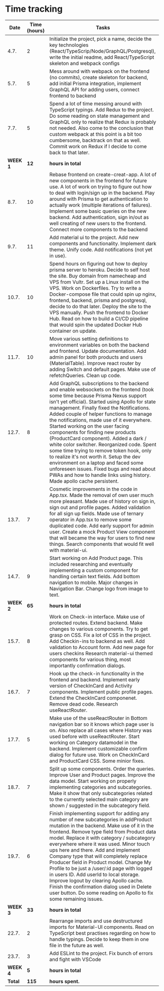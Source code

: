 # Time tracking

| Date       | Time (hours) | Tasks                                                                                                                                                                                                                                                                                                                                                                                                                                                                                                                                                                                                                                                                                                                                    |
| ---------- | ------------ | ---------------------------------------------------------------------------------------------------------------------------------------------------------------------------------------------------------------------------------------------------------------------------------------------------------------------------------------------------------------------------------------------------------------------------------------------------------------------------------------------------------------------------------------------------------------------------------------------------------------------------------------------------------------------------------------------------------------------------------------- |
| 4.7.       | 2            | Initialize the project, pick a name, decide the key technologies (React/TypeScrip/Node/GraphQL/Postgresql), write the initial readme, add React/TypeScript skeleton and webpack configs                                                                                                                                                                                                                                                                                                                                                                                                                                                                                                                                                  |
| 5.7.       | 5            | Mess around with webpack on the frontend (no commits), create skeleton for backend, add initial Prisma integration, implement GraphQL API for adding users, connect frontend to backend                                                                                                                                                                                                                                                                                                                                                                                                                                                                                                                                                  |
| 7.7.       | 5            | Spend a lot of time messing around with TypeScript typings. Add Redux to the project. Do some reading on state management and GraphQL only to realize that Redux is probably not needed. Also come to the conclusion that custom webpack at this point is a bit too cumbersome, backtrack on that as well. Commit work on Redux if I decide to come back to that later.                                                                                                                                                                                                                                                                                                                                                                  |
| **WEEK 1** | **12**       | **hours in total**                                                                                                                                                                                                                                                                                                                                                                                                                                                                                                                                                                                                                                                                                                                       |
| 8.7.       | 10           | Rebase frontend on create-creat-app. A lot of new components in the frontend for future use. A lot of work on trying to figure out how to deal with login/sign up in the backend. Play around with Prisma to get authentication to actually work (multiple iterations of failures). Implement some basic queries on the new backend. Add authentication, sign in/out as well creating of new users to the frontend. Connect more components to the backend                                                                                                                                                                                                                                                                               |
| 9.7.       | 11           | Add material ui to the project. Add new components and functionality. Implement dark theme. Unify code. Add notifications (not yet in use).                                                                                                                                                                                                                                                                                                                                                                                                                                                                                                                                                                                              |
| 10.7.      | 10           | Spend hours on figuring out how to deploy prisma server to heroku. Decide to self host the site. Buy domain from namecheap and VPS from Vultr. Set up a Linux install on the VPS. Work on Dockerfiles. Try to write a Docker-compose file that could spin up nginx, frontend, backend, prisma and postgresql, decide to do that later. Deploy the site to the VPS manually. Push the frontend to Docker Hub. Read on how to build a CI/CD pipeline that would spin the updated Docker Hub container on update.                                                                                                                                                                                                                           |
| 11.7.      | 10           | Move various setting definitions to environment variables on both the backend and frontend. Update documentation. Add admin panel for both products and users (MaterialTable). Improve react router by adding Switch and default pages. Make use of refetchQueries. Clean up code.                                                                                                                                                                                                                                                                                                                                                                                                                                                       |
| 12.7.      | 8            | Add GraphQL subscriptions to the backend and enable websockets on the frontend (took some time because Prisma Nexus support isn't yet official). Started using Apollo for state management. Finally fixed the Notifications. Added couple of helper functions to manage the notifications, made use of it everywhere. Started working on the user facing components for finding new products (ProductCard component). Added a dark / white color switcher. Reorganized code. Spent some time trying to remove token hook, only to realize it's not worth it. Setup the dev environment on a laptop and faced some unforeseen issues. Fixed bugs and read about PWAs and how to handle links using history. Made apollo cache persistent. |
| 13.7.      | 7            | Cosmetic improvements in the code in App.tsx. Made the removal of own user much more pleasant. Made use of history on sign in, sign out and profile pages. Added validation for all sign up fields. Made use of ternary operator in App.tsx to remove some duplicated code. Add early support for admin user. Create a mock Product View component that will became the way for users to find new things. Search components that would fit well with material-ui.                                                                                                                                                                                                                                                                        |
| 14.7.      | 9            | Start working on Add Product page. This included researching and eventually implementing a custom component for handling certain text fields. Add bottom navigation to mobile. Major changes in Navigation Bar. Change logo from image to text.                                                                                                                                                                                                                                                                                                                                                                                                                                                                                          |
| **WEEK 2** | **65**       | **hours in total**                                                                                                                                                                                                                                                                                                                                                                                                                                                                                                                                                                                                                                                                                                                       |
| 15.7.      | 8            | Work on Check-in interface. Make use of protected routes. Extend backend. Make changes to various components. Try to get grasp on CSS. Fix a lot of CSS in the project. Add Checkin-ins to backend as well. Add validation to Account form. Add new page for users checkins Research material-ui themed components for various thing, most importantly confirmation dialogs.                                                                                                                                                                                                                                                                                                                                                             |
| 16.7.      | 7            | Hook up the check-in functionality in the frontend and backend. Implement early version of CheckInCard and Activity components. Implement public profile pages. Extend the CheckInCard componenet. Remove dead code. Research useReactRouter.                                                                                                                                                                                                                                                                                                                                                                                                                                                                                            |
| 17.7.      | 5            | Make use of the useReactRouter in Bottom navigation bar so it knows which page user is on. Also replace all cases where History was used before with useReactRouter. Start working on Category datamodel in the backend. Implement customizable confirm dialog for future use. Work on CheckInCard and ProductCard CSS. Some minior fixes.                                                                                                                                                                                                                                                                                                                                                                                               |
| 18.7.      | 7            | Split up some components. Order the queries. Improve User and Product pages. Improve the data model. Start working on properly implementing categories and subcategories. Make it show that only subcategories related to the currently selected main category are shown / suggested in the subcategory field.                                                                                                                                                                                                                                                                                                                                                                                                                           |
| 19.7.      | 6            | Finish implementing support for adding any number of new subcategories in addProduct mutation in the backend. Make use of it in the frontend. Remove type field from Product data model. Replace it with category / subcategory everywhere where it was used. Minor touch ups here and there. Add and implement Company type that will completely replace Producer field in Product model. Change My Profile to be just a /user/:id page with logged in users ID. Add userId to local storage. Improve logout by clearing Apollo cache. Finish the confirmation dialog used in Delete user button. Do some reading on Apollo to fix some remaining issues.                                                                               |
| **WEEK 3** | **33**       | **hours in total**                                                                                                                                                                                                                                                                                                                                                                                                                                                                                                                                                                                                                                                                                                                       |
| 22.7.      | 2            | Rearrange imports and use destructured imports for Material-UI components. Read on TypeScript best practises regarding on how to handle typings. Decide to keep them in one file in the future as well.                                                                                                                                                                                                                                                                                                                                                                                                                                                                                                                                  |
| 23.7.      | 3            | Add ESLint to the project. Fix bunch of errors and fight with VSCode                                                                                                                                                                                                                                                                                                                                                                                                                                                                                                                                                                                                                                                                     |
| **WEEK 4** | **5**        | **hours in total**                                                                                                                                                                                                                                                                                                                                                                                                                                                                                                                                                                                                                                                                                                                       |
| **Total**  | **115**      | **hours spent.**                                                                                                                                                                                                                                                                                                                                                                                                                                                                                                                                                                                                                                                                                                                         |
